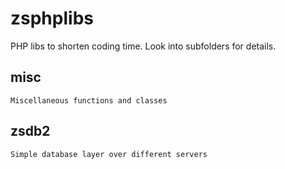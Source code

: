 zsphplibs
=========

PHP libs to shorten coding time. Look into subfolders for details.


misc
----
	Miscellaneous functions and classes


zsdb2
-----
	Simple database layer over different servers

